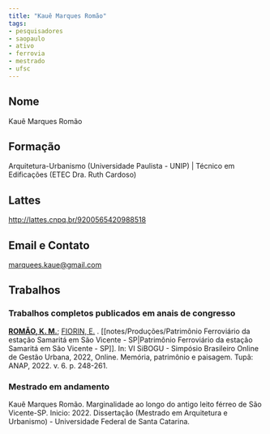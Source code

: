 ```yaml
---
title: "Kauê Marques Romão"
tags: 
- pesquisadores
- saopaulo
- ativo
- ferrovia
- mestrado
- ufsc
---
```


## Nome
Kauê Marques Romão

## Formação
Arquitetura-Urbanismo (Universidade Paulista - UNIP) | Técnico em Edificações (ETEC Dra. Ruth Cardoso)

## Lattes
http://lattes.cnpq.br/9200565420988518

## Email e Contato
[marquees.kaue@gmail.com](mailto:marquees.kaue@gmail.com)

## Trabalhos

### Trabalhos completos publicados em anais de congresso

 **[ROMÃO, K. M.](http://lattes.cnpq.br/9200565420988518)**; [FIORIN, E.](http://lattes.cnpq.br/5599203800231511) . [[notes/Produções/Patrimônio Ferroviário da estação Samaritá em São Vicente - SP|Patrimônio Ferroviário da estação Samaritá em São Vicente - SP]]. In: VI SiBOGU - Simpósio Brasileiro Online de Gestão Urbana, 2022, Online. Memória, patrimônio e paisagem. Tupã: ANAP, 2022. v. 6. p. 248-261.

### Mestrado em andamento

Kauê Marques Romão. Marginalidade ao longo do antigo leito férreo de São Vicente-SP. Inicio: 2022. Dissertação (Mestrado em Arquitetura e Urbanismo) - Universidade Federal de Santa Catarina.
